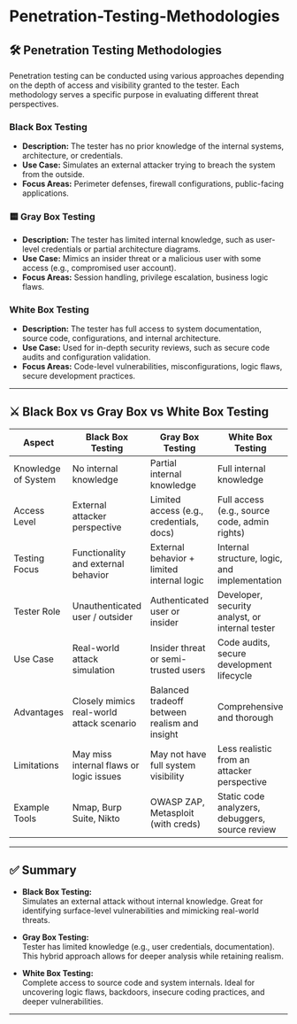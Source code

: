 # Penetration-Testing-Methodologies

## 🛠️ Penetration Testing Methodologies

Penetration testing can be conducted using various approaches depending on the depth of access and visibility granted to the tester. Each methodology serves a specific purpose in evaluating different threat perspectives.

### Black Box Testing

- **Description:** The tester has no prior knowledge of the internal systems, architecture, or credentials.
- **Use Case:** Simulates an external attacker trying to breach the system from the outside.
- **Focus Areas:** Perimeter defenses, firewall configurations, public-facing applications.

### 🟨 Gray Box Testing

- **Description:** The tester has limited internal knowledge, such as user-level credentials or partial architecture diagrams.
- **Use Case:** Mimics an insider threat or a malicious user with some access (e.g., compromised user account).
- **Focus Areas:** Session handling, privilege escalation, business logic flaws.

### White Box Testing

- **Description:** The tester has full access to system documentation, source code, configurations, and internal architecture.
- **Use Case:** Used for in-depth security reviews, such as secure code audits and configuration validation.
- **Focus Areas:** Code-level vulnerabilities, misconfigurations, logic flaws, secure development practices.

---

## ⚔️ Black Box vs Gray Box vs White Box Testing

| Aspect               | Black Box Testing                | Gray Box Testing                  | White Box Testing                   |
|----------------------|----------------------------------|-----------------------------------|-------------------------------------|
| Knowledge of System  | No internal knowledge            | Partial internal knowledge        | Full internal knowledge             |
| Access Level         | External attacker perspective    | Limited access (e.g., credentials, docs) | Full access (e.g., source code, admin rights) |
| Testing Focus        | Functionality and external behavior | External behavior + limited internal logic | Internal structure, logic, and implementation |
| Tester Role          | Unauthenticated user / outsider  | Authenticated user or insider     | Developer, security analyst, or internal tester|
| Use Case             | Real-world attack simulation     | Insider threat or semi-trusted users | Code audits, secure development lifecycle  |
| Advantages           | Closely mimics real-world attack scenario | Balanced tradeoff between realism and insight | Comprehensive and thorough               |
| Limitations          | May miss internal flaws or logic issues | May not have full system visibility | Less realistic from an attacker perspective|
| Example Tools        | Nmap, Burp Suite, Nikto          | OWASP ZAP, Metasploit (with creds) | Static code analyzers, debuggers, source review |

---

## ✅ Summary

- **Black Box Testing:**  
  Simulates an external attack without internal knowledge. Great for identifying surface-level vulnerabilities and mimicking real-world threats.

- **Gray Box Testing:**  
  Tester has limited knowledge (e.g., user credentials, documentation). This hybrid approach allows for deeper analysis while retaining realism.

- **White Box Testing:**  
  Complete access to source code and system internals. Ideal for uncovering logic flaws, backdoors, insecure coding practices, and deeper vulnerabilities.

---
